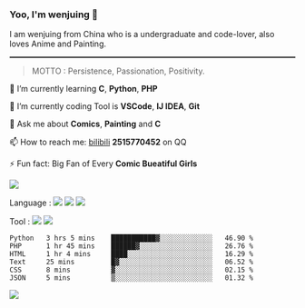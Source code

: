 ### Yoo, I'm wenjuing 👋

I am wenjuing from China who is a undergraduate and code-lover, also loves Anime and Painting.
<hr style="border:1px solid grey"/>

> MOTTO : Persistence, Passionation, Positivity.

🌱 I’m currently learning **C**, **Python**, **PHP**

🔭 I’m currently coding Tool is **VSCode**, **IJ IDEA**, **Git**

💬 Ask me about **Comics**, **Painting** and **C**

📫 How to reach me: [bilibili](https://space.bilibili.com/359881460) **2515770452** on QQ

⚡ Fun fact: Big Fan of Every **Comic Bueatiful Girls**

![](https://github-readme-stats.vercel.app/api?username=wenjuing&theme=vue-dark)

Language : ![](https://img.shields.io/badge/Code-C-informational?style=flat&logo=C&logoColor=white&color=a8b9cc)
![](https://img.shields.io/badge/Code-Python-informational?style=flat&logo=Python&logoColor=white&color=3776ab)
![](https://img.shields.io/badge/Code-PHP-informational?style=flat&logo=php&logoColor=white&color=777bb4)

Tool : ![](https://img.shields.io/badge/Editor-VScode-informational?style=flat&logo=Visual–Studio–Code&logoColor=white&color=007acc)
![](https://img.shields.io/badge/Editor-IntelliJIDEA-informational?style=flat&logo=<LOGO_NAME>&logoColor=white&color=000000)

<!--START_SECTION:waka-->

```text
Python   3 hrs 5 mins    ███████████▓░░░░░░░░░░░░░   46.90 %
PHP      1 hr 45 mins    ██████▓░░░░░░░░░░░░░░░░░░   26.76 %
HTML     1 hr 4 mins     ████░░░░░░░░░░░░░░░░░░░░░   16.29 %
Text     25 mins         █▓░░░░░░░░░░░░░░░░░░░░░░░   06.52 %
CSS      8 mins          ▓░░░░░░░░░░░░░░░░░░░░░░░░   02.15 %
JSON     5 mins          ▒░░░░░░░░░░░░░░░░░░░░░░░░   01.32 %
```

<!--END_SECTION:waka-->

![](https://visitor-badge.glitch.me/badge?page_id=wenjuing.readme)
